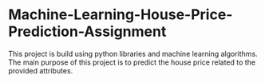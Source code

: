 # Machine-Learning-House-Price-Prediction-Assignment
This project is build using python libraries and machine learning algorithms. The main purpose of this project is to predict the house price related to the provided attributes. 
